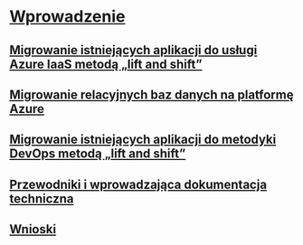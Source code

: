 # [Wprowadzenie](index.md)
## [Migrowanie istniejących aplikacji do usługi Azure IaaS metodą „lift and shift”](lift-and-shift-existing-apps-azure-iaas.md)
## [Migrowanie relacyjnych baz danych na platformę Azure](migrate-your-relational-databases-to-azure.md)
## [Migrowanie istniejących aplikacji do metodyki DevOps metodą „lift and shift”](lift-and-shift-existing-apps-devops/)
## [Przewodniki i wprowadzająca dokumentacja techniczna](walkthroughs-technical-get-started-overview.md)
## [Wnioski](conclusions.md)
